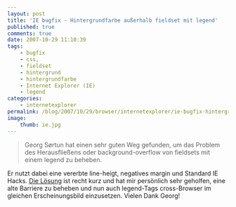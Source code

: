 ```yaml
---
layout: post
title: 'IE bugfix - Hintergrundfarbe außerhalb fieldset mit legend'
published: true
comments: true
date: 2007-10-29 11:10:39
tags:
    - bugfix
    - css,
    - fieldset
    - hintergrund
    - hintergrundfarbe
    - Internet Explorer (IE)
    - legend
categories:
    - internetexplorer
permalink: /blog/2007/10/29/browser/internetexplorer/ie-bugfix-hintergrundfarbe-auserhalb-fieldset-mit-legend
image:
    thumb: ie.jpg
---
```

> Georg Sørtun hat einen sehr guten Weg gefunden, um das Problem des Herausfließens oder background-overflow von fieldsets mit einem legend zu beheben.



Er nutzt dabei eine vererbte line-heigt, negatives margin und Standard IE Hacks. [Die Lösung][1] ist recht kurz und hat mir persönlich sehr geholfen, eine alte Barriere zu beheben und nun auch legend-Tags cross-Browser im gleichen Erscheinungsbild einzusetzen. Vielen Dank Georg!

 [1]: http://www.gunlaug.no/tos/moa_18a.html "Erklärung zum Hack in neuer Seite ansehen"